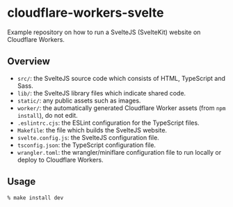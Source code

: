 # cloudflare-workers-svelte

Example repository on how to run a SvelteJS (SvelteKit) website on Cloudflare Workers.

## Overview

- `src/`: the SvelteJS source code which consists of HTML, TypeScript and Sass.
- `lib/`: the SvelteJS library files which indicate shared code.
- `static/`: any public assets such as images.
- `worker/`: the automatically generated Cloudflare Worker assets (from `npm install`), do not edit.
- `.eslintrc.cjs`: the ESLint configuration for the TypeScript files.
- `Makefile`: the file which builds the SvelteJS website.
- `svelte.config.js`: the SvelteJS configuration file.
- `tsconfig.json`: the TypeScript configuration file.
- `wrangler.toml`: the wrangler/miniflare configuration file to run locally or deploy to Cloudflare Workers.

## Usage

```shell
% make install dev
```
